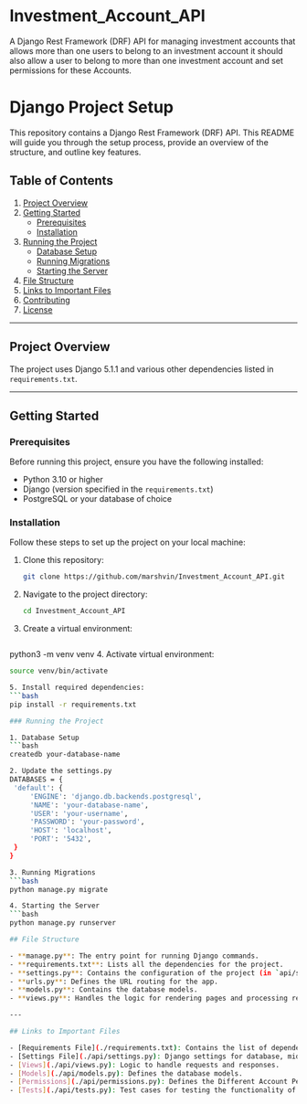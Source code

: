 # Investment_Account_API
A Django Rest Framework (DRF) API for managing investment accounts that allows more than one users to belong to an investment account it should also allow a user to belong to more than one investment account and set permissions for these Accounts. 
# Django Project Setup

This repository contains a  Django Rest Framework (DRF) API. This README will guide you through the setup process, provide an overview of the structure, and outline key features.

## Table of Contents

1. [Project Overview](#project-overview)
2. [Getting Started](#getting-started)
   - [Prerequisites](#prerequisites)
   - [Installation](#installation)
3. [Running the Project](#running-the-project)
   - [Database Setup](#database-setup)
   - [Running Migrations](#running-migrations)
   - [Starting the Server](#starting-the-server)
4. [File Structure](#file-structure)
5. [Links to Important Files](#links-to-important-files)
6. [Contributing](#contributing)
7. [License](#license)

---

## Project Overview

The project uses Django 5.1.1 and various other dependencies listed in `requirements.txt`.

---

## Getting Started

### Prerequisites

Before running this project, ensure you have the following installed:

- Python 3.10 or higher
- Django (version specified in the `requirements.txt`)
- PostgreSQL or your database of choice

### Installation

Follow these steps to set up the project on your local machine:

1. Clone this repository:
   ```bash
   git clone https://github.com/marshvin/Investment_Account_API.git

2. Navigate to the project directory:
   ```bash
   cd Investment_Account_API

3. Create a virtual environment:
   ```bash
  python3 -m venv venv
4. Activate virtual environment:
   ```bash  
  source venv/bin/activate    

5. Install required dependencies:
   ```bash
   pip install -r requirements.txt

### Running the Project

1. Database Setup
   ```bash
   createdb your-database-name

2. Update the settings.py
DATABASES = {
    'default': {
        'ENGINE': 'django.db.backends.postgresql',
        'NAME': 'your-database-name',
        'USER': 'your-username',
        'PASSWORD': 'your-password',
        'HOST': 'localhost',
        'PORT': '5432',
    }
}

3. Running Migrations
   ```bash
   python manage.py migrate

4. Starting the Server
   ```bash
   python manage.py runserver

## File Structure

- **manage.py**: The entry point for running Django commands.
- **requirements.txt**: Lists all the dependencies for the project.
- **settings.py**: Contains the configuration of the project (in `api/settings/`).
- **urls.py**: Defines the URL routing for the app.
- **models.py**: Contains the database models.
- **views.py**: Handles the logic for rendering pages and processing requests.

---

## Links to Important Files

- [Requirements File](./requirements.txt): Contains the list of dependencies for the project.
- [Settings File](./api/settings.py): Django settings for database, middleware, etc.
- [Views](./api/views.py): Logic to handle requests and responses.
- [Models](./api/models.py): Defines the database models.
- [Permissions](./api/permissions.py): Defines the Different Account Permissions.
- [Tests](./api/tests.py): Test cases for testing the functionality of the API.

  
